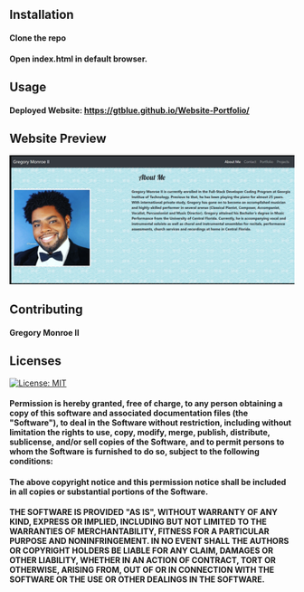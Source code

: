 
## Installation

#### Clone the repo
#### Open index.html in default browser.

## Usage 

#### Deployed Website: https://gtblue.github.io/Website-Portfolio/


## Website Preview

![portfolio-picture](./assets/Screenshot.jpg)

## Contributing 

#### Gregory Monroe II


## Licenses

  [![License: MIT](https://img.shields.io/badge/License-MIT-yellow.svg)](https://opensource.org/licenses/MIT)


#### Permission is hereby granted, free of charge, to any person obtaining a copy of this software and associated documentation files (the "Software"), to deal in the Software without restriction, including without limitation the rights to use, copy, modify, merge, publish, distribute, sublicense, and/or sell copies of the Software, and to permit persons to whom the Software is furnished to do so, subject to the following conditions:

#### The above copyright notice and this permission notice shall be included in all copies or substantial portions of the Software.

#### THE SOFTWARE IS PROVIDED "AS IS", WITHOUT WARRANTY OF ANY KIND, EXPRESS OR IMPLIED, INCLUDING BUT NOT LIMITED TO THE WARRANTIES OF MERCHANTABILITY, FITNESS FOR A PARTICULAR PURPOSE AND NONINFRINGEMENT. IN NO EVENT SHALL THE AUTHORS OR COPYRIGHT HOLDERS BE LIABLE FOR ANY CLAIM, DAMAGES OR OTHER LIABILITY, WHETHER IN AN ACTION OF CONTRACT, TORT OR OTHERWISE, ARISING FROM, OUT OF OR IN CONNECTION WITH THE SOFTWARE OR THE USE OR OTHER DEALINGS IN THE SOFTWARE.


